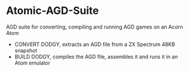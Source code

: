 # Atomic-AGD-Suite
AGD suite for converting, compiling and running AGD games on an Acorn Atom
* CONVERT DODGY, extracts an AGD file from a ZX Spectrum 48KB snapshot
* BUILD DODGY, compiles the AGD file, assembles it and runs it in an Atom emulator
